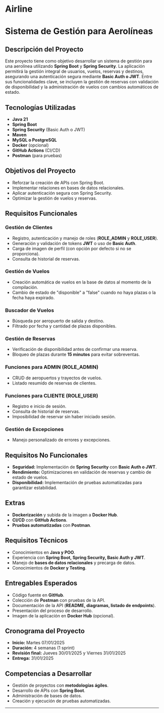 # Airline
# Sistema de Gestión para Aerolíneas

## Descripción del Proyecto
Este proyecto tiene como objetivo desarrollar un sistema de gestión para una aerolínea utilizando **Spring Boot** y **Spring Security**. La aplicación permitirá la gestión integral de usuarios, vuelos, reservas y destinos, asegurando una autenticación segura mediante **Basic Auth o JWT**. Entre sus funcionalidades clave, se incluyen la gestión de reservas con validación de disponibilidad y la administración de vuelos con cambios automáticos de estado.

## Tecnologías Utilizadas
- **Java 21**
- **Spring Boot**
- **Spring Security** (Basic Auth o JWT)
- **Maven**
- **MySQL o PostgreSQL**
- **Docker** (opcional)
- **GitHub Actions** (CI/CD)
- **Postman** (para pruebas)

## Objetivos del Proyecto
- Reforzar la creación de APIs con Spring Boot.
- Implementar relaciones en bases de datos relacionales.
- Aplicar autenticación segura con Spring Security.
- Optimizar la gestión de vuelos y reservas.

## Requisitos Funcionales
### **Gestión de Clientes**
- Registro, autenticación y manejo de roles (**ROLE_ADMIN** y **ROLE_USER**).
- Generación y validación de tokens **JWT** o uso de **Basic Auth**.
- Carga de imagen de perfil (con opción por defecto si no se proporciona).
- Consulta de historial de reservas.

### **Gestión de Vuelos**
- Creación automática de vuelos en la base de datos al momento de la compilación.
- Cambio de estado de "disponible" a "false" cuando no haya plazas o la fecha haya expirado.

### **Buscador de Vuelos**
- Búsqueda por aeropuerto de salida y destino.
- Filtrado por fecha y cantidad de plazas disponibles.

### **Gestión de Reservas**
- Verificación de disponibilidad antes de confirmar una reserva.
- Bloqueo de plazas durante **15 minutos** para evitar sobreventas.

### **Funciones para ADMIN (ROLE_ADMIN)**
- CRUD de aeropuertos y trayectos de vuelos.
- Listado resumido de reservas de clientes.

### **Funciones para CLIENTE (ROLE_USER)**
- Registro e inicio de sesión.
- Consulta de historial de reservas.
- Imposibilidad de reservar sin haber iniciado sesión.

### **Gestión de Excepciones**
- Manejo personalizado de errores y excepciones.

## Requisitos No Funcionales
- **Seguridad:** Implementación de **Spring Security** con **Basic Auth o JWT**.
- **Rendimiento:** Optimizaciones en validación de reservas y cambio de estado de vuelos.
- **Disponibilidad:** Implementación de pruebas automatizadas para garantizar estabilidad.

## Extras
- **Dockerización** y subida de la imagen a **Docker Hub**.
- **CI/CD** con **GitHub Actions**.
- **Pruebas automatizadas** con **Postman**.

## Requisitos Técnicos
- Conocimientos en **Java y POO**.
- Experiencia con **Spring Boot, Spring Security, Basic Auth y JWT**.
- Manejo de **bases de datos relacionales** y precarga de datos.
- Conocimientos de **Docker y Testing**.

## Entregables Esperados
- Código fuente en **GitHub**.
- Colección de **Postman** con pruebas de la API.
- Documentación de la API (**README, diagramas, listado de endpoints**).
- Presentación del proceso de desarrollo.
- Imagen de la aplicación en **Docker Hub** (opcional).

## Cronograma del Proyecto
- **Inicio:** Martes 07/01/2025
- **Duración:** 4 semanas (1 sprint)
- **Revisión final:** Jueves 30/01/2025 y Viernes 31/01/2025
- **Entrega:** 31/01/2025

## Competencias a Desarrollar
- Gestión de proyectos con **metodologías ágiles**.
- Desarrollo de APIs con **Spring Boot**.
- Administración de bases de datos.
- Creación y ejecución de pruebas automatizadas.

---


